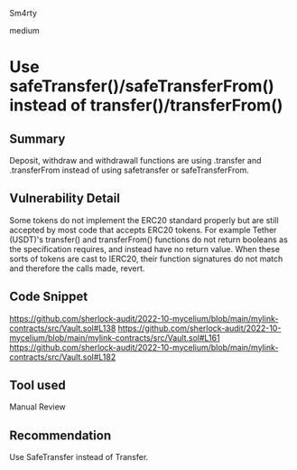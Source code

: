 Sm4rty

medium

# Use safeTransfer()/safeTransferFrom() instead of transfer()/transferFrom()

## Summary
Deposit, withdraw and withdrawall functions are using .transfer and .transferFrom instead of using safetransfer or safeTransferFrom.

## Vulnerability Detail
Some tokens do not implement the ERC20 standard properly but are still accepted by most code that accepts ERC20 tokens. For example Tether (USDT)'s transfer() and transferFrom() functions do not return booleans as the specification requires, and instead have no return value. When these sorts of tokens are cast to IERC20, their function signatures do not match and therefore the calls made, revert.



## Code Snippet
https://github.com/sherlock-audit/2022-10-mycelium/blob/main/mylink-contracts/src/Vault.sol#L138
https://github.com/sherlock-audit/2022-10-mycelium/blob/main/mylink-contracts/src/Vault.sol#L161
https://github.com/sherlock-audit/2022-10-mycelium/blob/main/mylink-contracts/src/Vault.sol#L182

## Tool used
Manual Review

## Recommendation
Use SafeTransfer instead of Transfer.